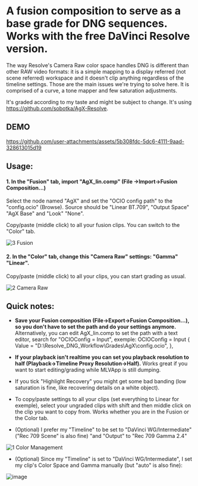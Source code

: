 # A fusion composition to serve as a base grade for DNG sequences. Works with the free DaVinci Resolve version. 

The way Resolve's Camera Raw color space handles DNG is different than other RAW video formats: it is a simple mapping to a display referred (not scene referred) workspace and it doesn't clip anything regardless of the timeline settings. 
Those are the main issues we're trying to solve here. It is comprised of a curve, a tone mapper and few saturation adjustments.

It's graded according to my taste and might be subject to change. It's using https://github.com/sobotka/AgX-Resolve.

## DEMO

https://github.com/user-attachments/assets/5b308fdc-5dc6-4111-9aad-328613015d19

## Usage:


#### 1. In the "Fusion" tab, import "AgX_lin.comp" (File ->Import->Fusion Composition...)

Select the node named "AgX" and set the "OCIO config path" to the "config.ocio" (Browse). Source should be "Linear BT.709", "Output Space" "AgX Base" and "Look" "None".

Copy/paste (middle click) to all your fusion clips. You can switch to the "Color" tab.
  
![3 Fusion](https://github.com/user-attachments/assets/e2f4a592-3389-4fc5-aad8-2927be312b42)


#### 2. In the "Color" tab, change this "Camera Raw" settings: "Gamma" "Linear".

Copy/paste (middle click) to all your clips, you can start grading as usual.
  
![2  Camera Raw](https://github.com/user-attachments/assets/64492b10-b181-4220-bb86-f8411279d62b)


## Quick notes: 

- **Save your Fusion composition (File->Export->Fusion Composition...), so you don't have to set the path and do your settings anymore.**
Alternatively, you can edit AgX_lin.comp to set the path with a text editor, search for "OCIOConfig = Input", exemple: OCIOConfig = Input { Value = "D:\\Resolve_DNG_Workflow\\Grades\\AgX\\config.ocio", },

- **If your playback isn't realtime you can set you playback resolution to half (Playback->Timeline Proxy Resolution->Half).** Works great if you want to start editing/grading while MLVApp is still dumping.

- If you tick "Highlight Recovery" you might get some bad banding (low saturation is fine, like recovering details on a white object).

- To copy/paste settings to all your clips (set everything to Linear for exemple), select your ungraded clips with shift and then middle click on the clip you want to copy from. Works whether you are in the Fusion or the Color tab.

- (Optional) I prefer my "Timeline" to be set to "DaVinci WG/Intermediate" ("Rec 709 Scene" is also fine) "and "Output" to "Rec 709 Gamma 2.4"
  
![1  Color Management](https://github.com/user-attachments/assets/59c6d16e-b9ef-4ba2-adf8-7818d9465725)

- (Optional) Since my "Timeline" is set to "DaVinci WG/Intermediate", I set my clip's Color Space and Gamma manually (but "auto" is also fine):
  
![image](https://github.com/user-attachments/assets/3b5406cf-0b00-4c83-828c-3c5f92e8024e)

 

